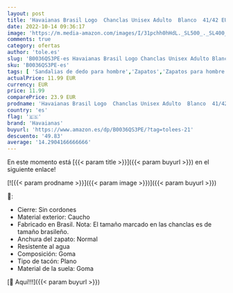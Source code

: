 ```yaml
---
layout: post
title: 'Havaianas Brasil Logo  Chanclas Unisex Adulto  Blanco  41/42 EU'
date: 2022-10-14 09:36:17
image: 'https://m.media-amazon.com/images/I/31pchh0hHdL._SL500_._SL400_.jpg'
comments: true
category: ofertas
author: 'tole.es'
slug: 'B0036QS3PE-es Havaianas Brasil Logo Chanclas Unisex Adulto Blanco 41/42 EU'
sku: 'B0036QS3PE-es'
tags: [ 'Sandalias de dedo para hombre','Zapatos','Zapatos para hombre','Zapatos y complementos','chanclas','havaianas','🇪🇸', ]
actualPrice: 11.99 EUR
currency: EUR
price: 11.99
comparePrice: 23.9 EUR
prodname: 'Havaianas Brasil Logo  Chanclas Unisex Adulto  Blanco  41/42 EU'
country: 'es'
flag: '🇪🇸'
brand: 'Havaianas'
buyurl: 'https://www.amazon.es/dp/B0036QS3PE/?tag=tolees-21'
descuento: '49.83'
average: '14.2904166666666'
---
```


En este momento está [{{< param title >}}]({{< param buyurl >}}) en el siguiente enlace!

[![{{< param prodname >}}]({{< param image >}})]({{< param buyurl >}})

🔎:

- Cierre: Sin cordones
- Material exterior: Caucho
- Fabricado en Brasil. Nota: El tamaño marcado en las chanclas es de tamaño brasileño.
- Anchura del zapato: Normal
- Resistente al agua
- Composición: Goma
- Tipo de tacón: Plano
- Material de la suela: Goma

[🛒 Aquí!!!]({{< param buyurl >}})
